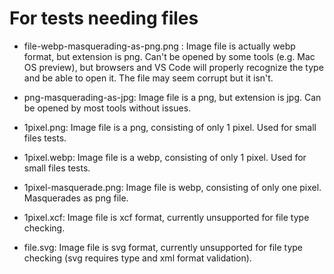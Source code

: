 # For tests needing files

- file-webp-masquerading-as-png.png : Image file is actually webp format, but extension is png. Can't be opened by some tools (e.g. Mac OS preview), but browsers and VS Code will properly recognize the type and be able to open it. The file may seem corrupt but it isn't.

- png-masquerading-as-jpg: Image file is a png, but extension is jpg. Can be opened by most tools without issues.

- 1pixel.png: Image file is a png, consisting of only 1 pixel. Used for small files tests.

- 1pixel.webp: Image file is a webp, consisting of only 1 pixel. Used for small files tests.

- 1pixel-masquerade.png: Image file is webp, consisting of only one pixel. Masquerades as png file.

- 1pixel.xcf: Image file is xcf format, currently unsupported for file type checking.

- file.svg: Image file is svg format, currently unsupported for file type checking (svg requires type and xml format validation).
